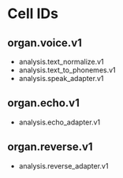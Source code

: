 <!-- neira:meta
id: NEI-20250101-000005-cell-ids-doc
intent: docs
summary: |
  Cell identifiers generated from organ specs.
-->

# Cell IDs

## organ.voice.v1

- analysis.text_normalize.v1
- analysis.text_to_phonemes.v1
- analysis.speak_adapter.v1

## organ.echo.v1

- analysis.echo_adapter.v1

## organ.reverse.v1

- analysis.reverse_adapter.v1

